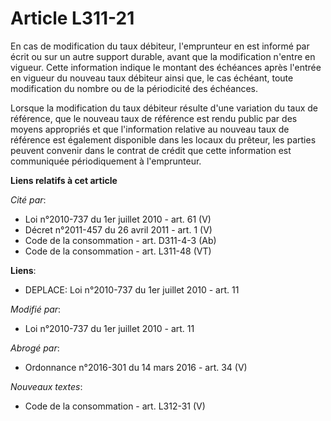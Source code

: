# Article L311-21

En cas de modification du taux débiteur, l'emprunteur en est informé par écrit ou sur un autre support durable, avant que la
modification n'entre en vigueur. Cette information indique le montant des échéances après l'entrée en vigueur du nouveau taux
débiteur ainsi que, le cas échéant, toute modification du nombre ou de la périodicité des échéances. 

Lorsque la modification du taux débiteur résulte d'une variation du taux de référence, que le nouveau taux de référence est
rendu public par des moyens appropriés et que l'information relative au nouveau taux de référence est également disponible
dans les locaux du prêteur, les parties peuvent convenir dans le contrat de crédit que cette information est communiquée
périodiquement à l'emprunteur.

**Liens relatifs à cet article**

_Cité par_:

  - Loi n°2010-737 du 1er juillet 2010 - art. 61 (V)
  - Décret n°2011-457 du 26 avril 2011 - art. 1 (V)
  - Code de la consommation - art. D311-4-3 (Ab)
  - Code de la consommation - art. L311-48 (VT)

**Liens**:

  - DEPLACE: Loi n°2010-737 du 1er juillet 2010 - art. 11

_Modifié par_:

  - Loi n°2010-737 du 1er juillet 2010 - art. 11

_Abrogé par_:

  - Ordonnance n°2016-301 du 14 mars 2016 - art. 34 (V)

_Nouveaux textes_:

  - Code de la consommation - art. L312-31 (V)
